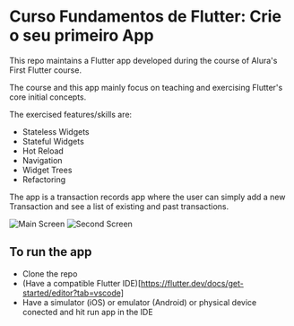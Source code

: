 # Curso Fundamentos de Flutter: Crie o seu primeiro App

This repo maintains a Flutter app developed during the course of Alura's First Flutter course.

The course and this app mainly focus on teaching and exercising Flutter's core initial concepts.

The exercised features/skills are: 

- Stateless Widgets
- Stateful Widgets
- Hot Reload
- Navigation
- Widget Trees
- Refactoring


The app is a transaction records app where the user can simply add a new Transaction and see a list of existing and past transactions.

![Main Screen](/pictures/ListaTransferencia.png)
![Second Screen](/pictures/FormularioTransferencia.png)

## To run the app

- Clone the repo
- (Have a compatible Flutter IDE)[https://flutter.dev/docs/get-started/editor?tab=vscode]
- Have a simulator (iOS) or emulator (Android) or physical device conected and hit run app in the IDE


